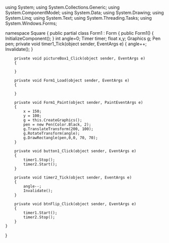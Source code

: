 using System;
using System.Collections.Generic;
using System.ComponentModel;
using System.Data;
using System.Drawing;
using System.Linq;
using System.Text;
using System.Threading.Tasks;
using System.Windows.Forms;

namespace Square
{
    public partial class Form1 : Form
    {
        public Form1()
        {
            InitializeComponent();
        }
        int angle=0;
        Timer timer;
        float x,y;
        Graphics g;
        Pen pen;
        private void timer1_Tick(object sender, EventArgs e)
        {
            angle++;
            Invalidate();
        }

        private void pictureBox1_Click(object sender, EventArgs e)
        {
            
        }

        private void Form1_Load(object sender, EventArgs e)
        {

        }

        private void Form1_Paint(object sender, PaintEventArgs e)
        {
            x = 150;
            y = 100;
            g = this.CreateGraphics();
            pen = new Pen(Color.Black, 2);
            g.TranslateTransform(200, 100);
            g.RotateTransform(angle);
            g.DrawRectangle(pen,0,0, 70, 70);
        }

        private void button1_Click(object sender, EventArgs e)
        {
            timer1.Stop();
            timer2.Start();
        }

        private void timer2_Tick(object sender, EventArgs e)
        {
            angle--;
            Invalidate();
        }

        private void btnFlip_Click(object sender, EventArgs e)
        {
            timer1.Start();
            timer2.Stop();
        }
    }
}
